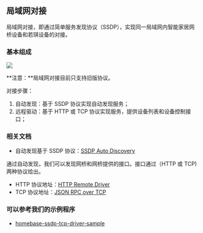 ## 局域网对接

局域网对接，即通过简单服务发现协议（SSDP），实现同一局域网内智能家居网桥设备和若琪设备的对接。

### 基本组成

![](https://s.rokidcdn.com/homebase/upload/r1H-Qt-wM.jpg)

**注意：**局域网对接目前只支持旧版协议。

对接步骤：

1. 自动发现：基于 SSDP 协议实现自动发现服务；
2. 远程驱动：基于 HTTP 或 TCP 协议实现服务，提供设备列表和设备控制接口；

### 相关文档

- 自动发现基于 SSDP 协议：[SSDP Auto Discovery](./ssdp-auto-discovery.md)

通过自动发现，我们可以发现网桥和网桥提供的接口。接口通过（HTTP 或 TCP) 两种协议给出。

- HTTP 协议地址：[HTTP Remote Driver](./http-remote-driver.md)
- TCP 协议地址：[JSON RPC over TCP](./json-rpc-over-tcp.md)

### 可以参考我们的示例程序

- [homebase-ssdp-tcp-driver-sample](https://github.com/Rokid/homebase-ssdp-tcp-driver-sample)

